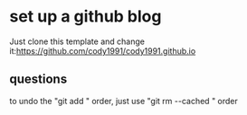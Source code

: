 # set up a github blog

Just clone this template and change it:https://github.com/cody1991/cody1991.github.io

## questions
to undo the "git add <filename>" order, just use "git rm --cached <filename>" order